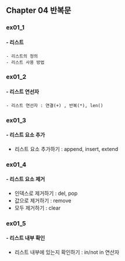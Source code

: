 ## Chapter 04 반복문

### ex01_1
#### - 리스트
    - 리스트의 정의 
    - 리스트 사용 방법 

### ex01_2
#### - 리스트 연선자
    - 리스트 연선자 : 연결(+) , 반복(*), len()

### ex01_3
#### - 리스트 요소 추가
   - 리스트 요소 추가하기 : append, insert, extend

### ex01_4
#### - 리스트 요소 제거 
   - 인덱스로 제거하기 : del, pop
   - 값으로 제거하기 : remove
   - 모두 제거하기 : clear

### ex01_5
#### - 리스트 내부 확인
   - 리스트 내부에 있는지 확인하기 : in/not in 연산자 